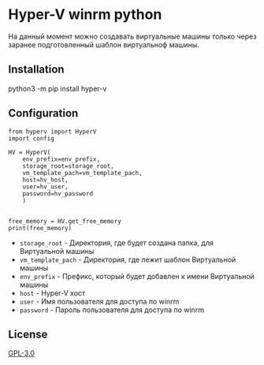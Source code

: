 # Hyper-V winrm python

На данный момент можно создавать виртуальные машины только через заранее подготовленный шаблон виртуальноф машины.


## Installation

python3 -m pip install hyper-v

## Configuration

```
from hyperv import HyperV
import config

HV = HyperV(
    env_prefix=env_prefix,
    storage_root=storage_root,
    vm_template_pach=vm_template_pach,
    host=hv_host,
    user=hv_user,
    password=hv_password
    )


free_memory = HV.get_free_memory
print(free_memory)
```

* `storage_root` -  Директория, где будет создана папка, для Виртуальной машины
* `vm_template_pach` - Директория, где лежит шаблон Виртуальной машины
* `env_prefix`  -   Префикс, который будет добавлен к имени Виртуальной машины
* `host`    -   Hyper-V хост 
* `user`    - Имя пользователя для доступа по winrm
* `password`    - Пароль пользователя для доступа по winrm

## License

[GPL-3.0](LICENSE)